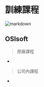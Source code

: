 # 訓練課程

![markdown](https://cc.sj-cdn.net/instructor/1fttwllb8wnsg-osisoft/themes/34teg1al3e5es/header-logo.1616330623.png "markdown")
## OSIsoft
>原廠課程
*
>公司內課程
*
